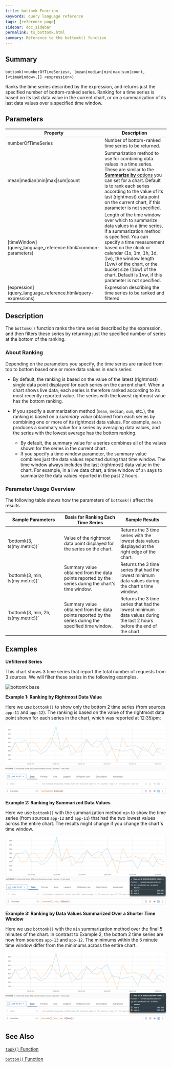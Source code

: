 ```yaml
---
title: bottomk Function
keywords: query language reference
tags: [reference page]
sidebar: doc_sidebar
permalink: ts_bottomk.html
summary: Reference to the bottomk() function
---
```

## Summary

```
bottomk(<numberOfTimeSeries>, [mean|median|min|max|sum|count, [<timeWindow>,]] <expression>)
```
Ranks the time series described by the expression, and returns just the specified number of bottom-ranked series. Ranking for a time series is based on its last data value in the current chart, or on a summarization of its last data values over a specified time window.


## Parameters
<table>
<tbody>
<thead>
<tr><th width="20%">Property</th><th width="80%">Description</th></tr>
</thead>
<tr>
<td>numberOfTimeSeries</td>
<td>Number of bottom-ranked time series to be returned.  </td></tr>
<tr>
<td>mean&vert;median&vert;min&vert;max&vert;sum&vert;count </td>
<td>Summarization method to use for combining data values in a time series. 
These are similar to the <a href="ui_chart_reference.html#general"><strong>Summarize by</strong> options</a> you can set for a chart.
Default is to rank each series according to the value of its last (rightmost) data point on the current chart, if this parameter is not specified.</td>
</tr>
<tr>
<td markdown="span">[timeWindow](query_language_reference.html#common-parameters)</td>
<td markdown="span">Length of the time window over which to summarize data values in a time series, if a summarization method is specified. You can specify a time measurement based on the clock or calendar (1s, 1m, 1h, 1d, 1w), the window length (1vw) of the chart, or the bucket size (1bw) of the chart. Default is 1vw, if this parameter is not specified.</td></tr>
<tr>
<td markdown="span"> [expression](query_language_reference.html#query-expressions)</td>
<td>Expression describing the time series to be ranked and filtered.</td>
</tr>
</tbody>
</table>

## Description

The `bottomk()` function ranks the time series described by the expression, and then filters these series by returning just the specified number of series at the bottom of the ranking. 

### About Ranking

Depending on the parameters you specify, the time series are ranked from top to bottom based one or more data values in each series: 

* By default, the ranking is based on the value of the latest (rightmost) single data point displayed for each series on the current chart. When a chart shows live data, each series is therefore ranked according to its most recently reported value. The series with the lowest rightmost value has the bottom ranking.

* If you specify a summarization method (`mean`, `median`, `sum`, etc.), the ranking is based on a _summary value_ obtained from each series by combining one or more of its rightmost data values. For example, `mean` produces a summary value for a series by averaging data values, and the series with the lowest average has the bottom ranking. 

  * By default, the summary value for a series combines all of the values shown for the series in the current chart. 
  * If you specify a time window parameter, the summary value combines just the data values reported during that time window. The time window always includes the last (rightmost) data value in the chart. For example, in a live data chart, a time window of `2h` says to summarize the data values reported in the past 2 hours. 

### Parameter Usage Overview

The following table shows how the parameters of `bottomk()` affect the results.

<table>
<tbody>
<thead><tr><th width="35%">Sample Parameters</th> <th width="35%">Basis for Ranking Each Time Series</th> <th width="30%">Sample Results</th></tr>
</thead>
<tr>
<td markdown="span">`bottomk(3, ts(my.metric))`</td>
<td>Value of the rightmost data point displayed for the series on the chart. </td>
<td>Returns the 3 time series with the lowest data values displayed at the right edge of the chart.</td></tr>
<tr>
<td markdown="span">`bottomk(3, min, ts(my.metric))`</td>
<td>Summary value obtained from the data points reported by the series during the chart's time window.</td>
<td>Returns the 3 time series that had the lowest minimum data values during the chart's time window.</td></tr>

<tr>
<td markdown="span">`bottomk(3, min, 2h, ts(my.metric))`</td>
<td>Summary value obtained from the data points reported by the series during the specified time window. </td>
<td>Returns the 3 time series that had the lowest minimum data values during the last 2 hours before the end of the chart.</td></tr>
</tbody>
</table>



## Examples

**Unfiltered Series** 

<!--- requests: ts(~sample.requests.total.num, source=app-11, source=app-12, source=app-13) --->
This chart shows 3 time series that report the total number of requests from 3 sources. We will filter these series in the following examples. 

![bottomk base](images/ts_bottomk_filter_base.png)

**Example 1: Ranking by Rightmost Data Value** 

<!--- bottomk(2, ${requests}) --->
Here we use `bottomk()` to show only the bottom 2 time series (from sources `app-11` and `app-12`). The ranking is based on the value of the rightmost data point shown for each series in the chart, which was reported at 12:35)pm:

![bottomk example](images/ts_bottomk_default_ranking.png)

**Example 2: Ranking by Summarized Data Values** 

<!--- bottomk(2, min, ${requests}) --->
Here we use `bottomk()` with the summarization method `min` to show the time series (from sources `app-12` and `app-11`) that had the two lowest values across the entire chart. The results might change if you change the chart's time window.

![bottomk min example](images/ts_bottomk_min_over_chart.png)
  
**Example 3: Ranking by Data Values Summarized Over a Shorter Time Window** 
  
<!--- bottomk(2, min, 5m, ${requests}) --->
Here we use `bottomk()` with the `min` summarization method over the final 5 minutes of the chart. In contrast to Example 2, the bottom 2 time series are now from sources `app-13` and `app-12`. The minimums within the 5 minute time window differ from the minimums across the entire chart.


![bottomk min 5m example](images/ts_bottomk_min_5m.png)

## See Also

[`topk()` Function](ts_topk.html)

[`bottom()` Function](ts_bottom.html)
